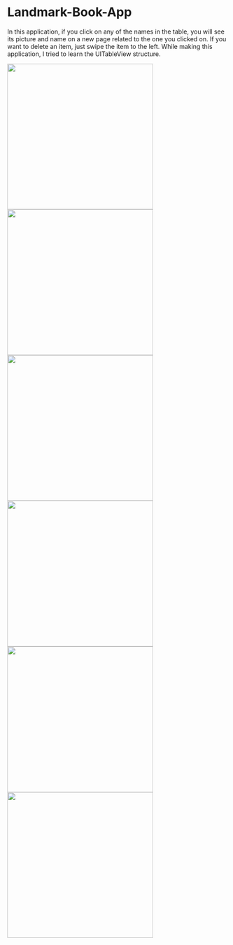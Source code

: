 # Landmark-Book-App
In this application, if you click on any of the names in the table, you will see its picture and name on a new page related to the one you clicked on. If you want to delete an item, just swipe the item to the left. While making this application, I tried to learn the UITableView structure.
<p float="left">
<img width="333" src="/Projects/010-Landmark-Book-App/Screenshots/ss1.png">
<img width="333" src="/Projects/010-Landmark-Book-App/Screenshots/ss2.png">
<img width="333" src="/Projects/010-Landmark-Book-App/Screenshots/ss3.png">
<img width="333" src="/Projects/010-Landmark-Book-App/Screenshots/ss4.png">
<img width="333" src="/Projects/010-Landmark-Book-App/Screenshots/ss5.png">
<img width="333" src="/Projects/010-Landmark-Book-App/Screenshots/ss6.png">
</p>
